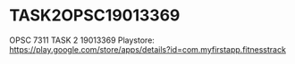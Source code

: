 # TASK2OPSC19013369
OPSC 7311 TASK 2 19013369
Playstore: https://play.google.com/store/apps/details?id=com.myfirstapp.fitnesstrack
